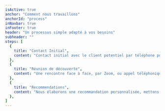 ```yaml
---
isActive: true
anchor: "Comment nous travaillons"
anchorId: "process"
inNavbar: true
inFooter: true
header: "Un processus simple adapté à vos besoins"
subheader: ""
steps: [
  {
    title: "Contact Initial",
    content: "Contact initial avec le client potentiel par téléphone pour prendre rendez-vous pour la réunion d’introduction/découverte/enquête",
  },
  {
    title: "Réunion de découverte",
    content: "Une rencontre face à face, par Zoom, ou appel téléphonique pour identifier les objectifs et besoins du client en discutant de la situation financière de toute la famille.",
  },
  {
    title: "Recommendations",
    content: "Nous élaborons une recommandation personnalisée, mettons en œuvre un plan et remplissons les demandes de comptes d’assurances et d’investissements proposées.",
  },
]
---
```

